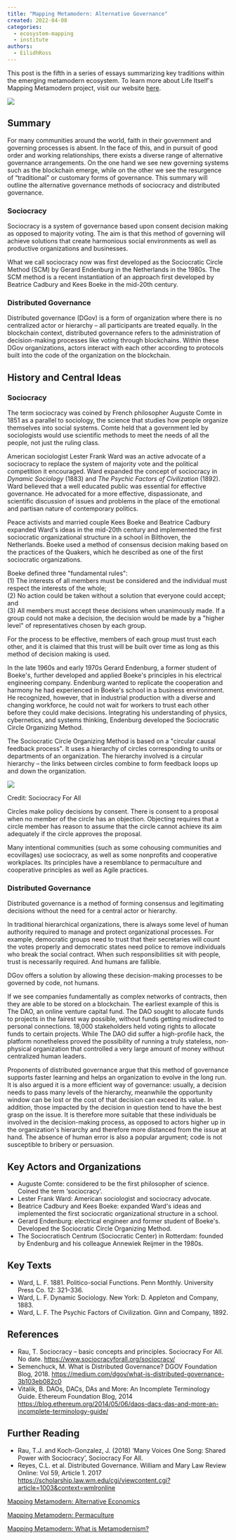```yaml
---
title: "Mapping Metamodern: Alternative Governance"
created: 2022-04-08
categories: 
  - ecosystem-mapping
  - institute
authors: 
  - EilidhRoss
---
```


This post is the fifth in a series of essays summarizing key traditions within the emerging metamodern ecosystem. To learn more about Life Itself's Mapping Metamodern project, visit our website [here](https://ecosystem.lifeitself.org/).

![](assets/images/block-blockchain-business-chain_gakrv2.jpg)

## Summary

For many communities around the world, faith in their government and governing processes is absent. In the face of this, and in pursuit of good order and working relationships, there exists a diverse range of alternative governance arrangements. On the one hand we see new governing systems such as the blockchain emerge, while on the other we see the resurgence of “traditional” or customary forms of governance. This summary will outline the alternative governance methods of sociocracy and distributed governance.

### Sociocracy

Sociocracy is a system of governance based upon consent decision making as opposed to majority voting. The aim is that this method of governing will achieve solutions that create harmonious social environments as well as productive organizations and businesses.

What we call sociocracy now was first developed as the Sociocratic Circle Method (SCM) by Gerard Endenburg in the Netherlands in the 1980s. The SCM method is a recent instantiation of an approach first developed by Beatrice Cadbury and Kees Boeke in the mid-20th century.

### Distributed Governance

Distributed governance (DGov) is a form of organization where there is no centralized actor or hierarchy – all participants are treated equally. In the blockchain context, distributed governance refers to the administration of decision-making processes like voting through blockchains. Within these DGov organizations, actors interact with each other according to protocols built into the code of the organization on the blockchain.

## History and Central Ideas

### Sociocracy

The term sociocracy was coined by French philosopher Auguste Comte in 1851 as a parallel to sociology, the science that studies how people organize themselves into social systems. Comte held that a government led by sociologists would use scientific methods to meet the needs of all the people, not just the ruling class.

American sociologist Lester Frank Ward was an active advocate of a sociocracy to replace the system of majority vote and the political competition it encouraged. Ward expanded the concept of sociocracy in _Dynamic Sociology_ (1883) and _The Psychic Factors of Civilization_ (1892). Ward believed that a well educated public was essential for effective governance. He advocated for a more effective, dispassionate, and scientific discussion of issues and problems in the place of the emotional and partisan nature of contemporary politics.

Peace activists and married couple Kees Boeke and Beatrice Cadbury expanded Ward's ideas in the mid-20th century and implemented the first sociocratic organizational structure in a school in Bilthoven, the Netherlands. Boeke used a method of consensus decision making based on the practices of the Quakers, which he described as one of the first sociocratic organizations.

Boeke defined three "fundamental rules":  
(1) The interests of all members must be considered and the individual must respect the interests of the whole;  
(2) No action could be taken without a solution that everyone could accept; and  
(3) All members must accept these decisions when unanimously made. If a group could not make a decision, the decision would be made by a "higher level" of representatives chosen by each group.

For the process to be effective, members of each group must trust each other, and it is claimed that this trust will be built over time as long as this method of decision making is used.

In the late 1960s and early 1970s Gerard Endenburg, a former student of Boeke's, further developed and applied Boeke's principles in his electrical engineering company. Endenburg wanted to replicate the cooperation and harmony he had experienced in Boeke's school in a business environment. He recognized, however, that in industrial production with a diverse and changing workforce, he could not wait for workers to trust each other before they could make decisions. Integrating his understanding of physics, cybernetics, and systems thinking, Endenburg developed the Sociocratic Circle Organizing Method.

The Sociocratic Circle Organizing Method is based on a "circular causal feedback process". It uses a hierarchy of circles corresponding to units or departments of an organization. The hierarchy involved is a circular hierarchy – the links between circles combine to form feedback loops up and down the organization.

![](assets/images/sociocracy-poster_denser_1200x628_lmawj8.jpg)

Credit: Sociocracy For All

Circles make policy decisions by consent. There is consent to a proposal when no member of the circle has an objection. Objecting requires that a circle member has reason to assume that the circle cannot achieve its aim adequately if the circle approves the proposal.

Many intentional communities (such as some cohousing communities and ecovillages) use sociocracy, as well as some nonprofits and cooperative workplaces. Its principles have a resemblance to permaculture and cooperative principles as well as Agile practices.

### Distributed Governance

Distributed governance is a method of forming consensus and legitimating decisions without the need for a central actor or hierarchy.

In traditional hierarchical organizations, there is always some level of human authority required to manage and protect organizational processes. For example, democratic groups need to trust that their secretaries will count the votes properly and democratic states need police to remove individuals who break the social contract. When such responsibilities sit with people, trust is necessarily required. And humans are fallible.

DGov offers a solution by allowing these decision-making processes to be governed by code, not humans.

If we see companies fundamentally as complex networks of contracts, then they are able to be stored on a blockchain. The earliest example of this is The DAO, an online venture capital fund. The DAO sought to allocate funds to projects in the fairest way possible, without funds getting misdirected to personal connections. 18,000 stakeholders held voting rights to allocate funds to certain projects. While The DAO did suffer a high-profile hack, the platform nonetheless proved the possibility of running a truly stateless, non-physical organization that controlled a very large amount of money without centralized human leaders.

Proponents of distributed governance argue that this method of governance supports faster learning and helps an organization to evolve in the long run. It is also argued it is a more efficient way of governance: usually, a decision needs to pass many levels of the hierarchy, meanwhile the opportunity window can be lost or the cost of that decision can exceed its value. In addition, those impacted by the decision in question tend to have the best grasp on the issue. It is therefore more suitable that these individuals be involved in the decision-making process, as opposed to actors higher up in the organization's hierarchy and therefore more distanced from the issue at hand. The absence of human error is also a popular argument; code is not susceptible to bribery or persuasion.

## Key Actors and Organizations

- Auguste Comte: considered to be the first philosopher of science. Coined the term ‘sociocracy’.
- Lester Frank Ward: American sociologist and sociocracy advocate.
- Beatrice Cadbury and Kees Boeke: expanded Ward's ideas and implemented the first sociocratic organizational structure in a school.
- Gerard Endenburg: electrical engineer and former student of Boeke's. Developed the Sociocratic Circle Organizing Method.
- The Sociocratisch Centrum (Sociocratic Center) in Rotterdam: founded by Endenburg and his colleague Annewiek Reijmer in the 1980s.

## Key Texts

- Ward, L. F. 1881. Politico-social Functions. Penn Monthly. University Press Co. 12: 321–336.
- Ward, L. F. Dynamic Sociology. New York: D. Appleton and Company, 1883.
- Ward, L. F. The Psychic Factors of Civilization. Ginn and Company, 1892.

## References

- Rau, T. Sociocracy – basic concepts and principles. Sociocracy For All. No date. https://www.sociocracyforall.org/sociocracy/
- Semenchuck, M. What is Distributed Governance? DGOV Foundation Blog, 2018. https://medium.com/dgov/what-is-distributed-governance-3b103eb082c0
- Vitalik, B. DAOs, DACs, DAs and More: An Incomplete Terminology Guide. Ethereum Foundation Blog, 2014 https://blog.ethereum.org/2014/05/06/daos-dacs-das-and-more-an-incomplete-terminology-guide/

## Further Reading

- Rau, T.J. and Koch-Gonzalez, J. (2018) ‘Many Voices One Song: Shared Power with Sociocracy’, Sociocracy For All.
- Reyes, C.L. et al. Distributed Governance. William and Mary Law Review Online: Vol 59, Article 1. 2017 https://scholarship.law.wm.edu/cgi/viewcontent.cgi?article=1003&context=wmlronline

[Mapping Metamodern: Alternative Economics](https://lifeitself.org/2022/04/01/mapping-metamodern-alternative-economics/)

[Mapping Metamodern: Permaculture](https://lifeitself.org/2022/03/25/mapping-metamodern-permaculture/)

[Mapping Metamodern: What is Metamodernism?](https://lifeitself.org/2022/03/11/mapping-metamodern-what-is-metamodernism/)
